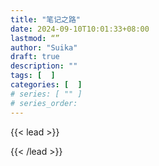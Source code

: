 ```yaml
---
title: "笔记之路"
date: 2024-09-10T10:01:33+08:00
lastmod: “”
author: "Suika"
draft: true
description: ""
tags: [  ]
categories: [  ]
# series: [ "" ]
# series_order: 
---
```


{{< lead >}}

{{< /lead >}}
